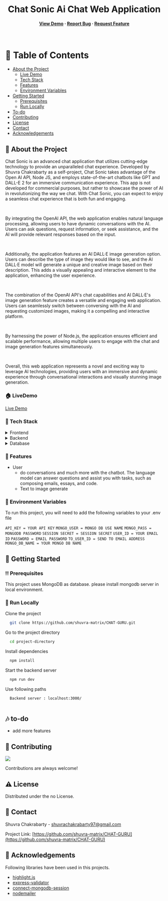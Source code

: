 <!--
Hey, thanks for using the awesome-readme-template template.  
If you have any enhancements, then fork this project and create a pull request 
or just open an issue with the label "enhancement".
Don't forget to give this project a star for additional support ;)
Maybe you can mention me or this repo in the acknowledgements too
-->
<div align="center">
  <h1>Chat Sonic Ai Chat Web Application</h1>
  
  
<!-- Badges -->

<h4>
    <a href="https://chat-sonic.onrender.com/">View Demo</a>
  <span> · </span>
    <a href="https://github.com/shuvra-matrix/CHAT-GURU/issues/">Report Bug</a>
  <span> · </span>
    <a href="https://github.com/shuvra-matrix/CHAT-GURU/issues/">Request Feature</a>
  </h4>
</div>

<br />

<!-- Table of Contents -->
# :notebook_with_decorative_cover: Table of Contents

- [About the Project](#star2-about-the-project)
  - [Live Demo](#house-livedemo)
  - [Tech Stack](#space_invader-tech-stack)
  - [Features](#dart-features)
  - [Environment Variables](#key-environment-variables)
- [Getting Started](#toolbox-getting-started)
  - [Prerequisites](#bangbang-prerequisites)
  - [Run Locally](#running-run-locally)
- [To-do](#notes-to-do)
- [Contributing](#wave-contributing)
- [License](#warning-license)
- [Contact](#handshake-contact)
- [Acknowledgements](#gem-acknowledgements)

<!-- About the Project -->
## :star2: About the Project

  <p>
    Chat Sonic is an advanced chat application that utilizes cutting-edge technology to provide an unparalleled chat experience. Developed by Shuvra Chakrabarty as a self-project, Chat Sonic takes advantage of the Open AI API, Node JS, and employs state-of-the-art chatbots like GPT and DALL-E 2 for an immersive communication experience. This app is not developed for commercial purposes, but rather to showcase the power of AI in revolutionizing the way we chat. With Chat Sonic, you can expect to enjoy a seamless chat experience that is both fun and engaging.
  </p>
  <br>
  <p>
    By integrating the OpenAI API, the web application enables natural language processing, allowing users to have dynamic conversations with the AI. Users can ask questions, request information, or seek assistance, and the AI will provide relevant responses based on the input.
  </p>
   <br>
  <p>
    Additionally, the application features an AI DALL·E image generation option. Users can describe the type of image they would like to see, and the AI DALL·E model will generate a unique and creative image based on their description. This adds a visually appealing and interactive element to the application, enhancing the user experience.
  </p>
   <br>
  <p>
    The combination of the OpenAI API's chat capabilities and AI DALL·E's image generation feature creates a versatile and engaging web application. Users can seamlessly switch between conversing with the AI and requesting customized images, making it a compelling and interactive platform.
  </p>
   <br>
  <p>
    By harnessing the power of Node.js, the application ensures efficient and scalable performance, allowing multiple users to engage with the chat and image generation features simultaneously.
  </p>
   <br>
  <p>
    Overall, this web application represents a novel and exciting way to leverage AI technologies, providing users with an immersive and dynamic experience through conversational interactions and visually stunning image generation.
  </p>

<!--  live demo -->

### :house: LiveDemo
[Live Demo](https://chat-sonic.onrender.com/)
<!-- TechStack -->
### :space_invader: Tech Stack

<details>
  <summary>Frontend</summary>
  <ul>
    <li><a href="https://html.com/html5/">HTML 5</a></li>
    <li><a href="https://www.css3.com/">CSS 3</a></li>
    <li><a href="https://developer.mozilla.org/en-US/docs/Web/JavaScript">JavaScript</a></li>
    <li><a href="https://highlightjs.org/">highlight.js</a></li>
    <li><a href="https://nodemailer.com/about/">nodemailer</a></li>
  </ul>
</details>

<details>
  <summary>Backend</summary>
  <ul>
    <li><a href="https://www.nodejs.org">Node.js</a></li>
    <li><a href="https://www.expressjs.com/">Express.js</a></li>
    <li><a href="https://mongoosejs.com/">Mongoos</a></li>
      <li><a href="https://www.npmjs.com/package/express-session">Express-session</a></li>
  </ul>
</details>

<details>
<summary>Database</summary>
  <ul>
    <li><a href="https://www.mongodb.com/">MongoDB</a></li>
  </ul>
</details>



<!-- Features -->
### :dart: Features

- User
  - do conversations and much more with the chatbot. The language model can answer questions and assist you with tasks, such as composing emails, essays, and code.
  - Text to image generate
  


<!-- Env Variables -->
### :key: Environment Variables

To run this project, you will need to add the following variables to your .env file

`API_KEY = YOUR API KEY`
`MONGO_USER = MONGO DB USE NAME`
`MONGO_PASS = MONGODB PASSWORD`
`SESSION SECRET = SESSION SECRET`
`USER_ID = YOUR EMAIL ID`
`PASSWORD = EMAIL PASSWORD`
`TO_USER_ID = SEND TO EMAIL ADDRESS`
`MONGO_DB_NAME = YOUR MONGO DB NAME`

<!-- Getting Started -->
## :toolbox: Getting Started

<!-- Prerequisites -->
### :bangbang: Prerequisites

This project uses MongoDB as database. please install mongodb server in local environment.

<!-- Run Locally -->
### :running: Run Locally

Clone the project

```bash
  git clone https://github.com/shuvra-matrix/CHAT-GURU.git
```

Go to the project directory

```bash
  cd project-directory
```

Install dependencies

```bash
  npm install
```

Start the backend server

```bash
  npm run dev 
```

Use following paths

```bash
  Backend server : localhost:3000/
  
```

<!-- To Do -->
## :notes: to-do

  <ul>
  <li> add more features </li>
  </ul>

<!-- Contributing -->
## :wave: Contributing

<a href="https://github.com/shuvra-matrix/CHAT-GURU/graphs/contributors">
  <img src="https://contrib.rocks/image?repo=shuvra-matrix/CHAT-GURU" />
</a>

Contributions are always welcome!

<!-- License -->
## :warning: License

Distributed under the no License.

<!-- Contact -->
## :handshake: Contact

Shuvra Chakrabarty - <shuvrachakrabarty97@gmail.com>

Project Link: [https://github.com/shuvra-matrix/CHAT-GURU](https://github.com/shuvra-matrix/CHAT-GURU)

<!-- Acknowledgments -->
## :gem: Acknowledgements

Following libraries have been used in this projects.

- [highlight.js](https://highlightjs.org/)
- [express-validator](https://express-validator.github.io/docs/)
- [connect-mongodb-session](https://www.npmjs.com/package/connect-mongodb-session)
- [nodemailer](https://nodemailer.com/about/)


